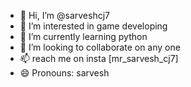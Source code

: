 - 👋 Hi, I’m @sarveshcj7
- 👀 I’m interested in game developing
- 🌱 I’m currently learning python
- 💞️ I’m looking to collaborate on any one
- 📫 reach me on insta [mr_sarvesh_cj7]
- 😄 Pronouns: sarvesh


<!---
sarveshcj7/sarveshcj7 is a ✨ special ✨ repository because its `README.md` (this file) appears on your GitHub profile.
You can click the Preview link to take a look at your changes.
--->
